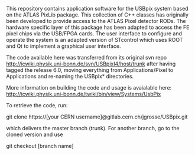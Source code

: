 This repository contains application software for the USBpix system based on the ATLAS PixLib package. This collection of C++ classes 
has originally been developed to provide access to the ATLAS Pixel detector RODs. The hardware specific layer of this package has been 
adapted to access the FE pixel chips via the USB/FPGA cards. The user interface to configure and operate the system is an adapted version 
of STcontrol which uses ROOT and Qt to implement a graphical user interface. 

The code available here was transferred from its original svn repo
http://icwiki.physik.uni-bonn.de/svn/USBpixI4/host/trunk
after having tagged the release 6.0, moving everything from Applications/Pixel to Applications and re-naming the USBpix* directories.

More information on building the code and usage is avaialable here: http://icwiki.physik.uni-bonn.de/twiki/bin/view/Systems/UsbPix

To retrieve the code, run:

git clone https://[your CERN username]@gitlab.cern.ch/jgrosse/USBpix.git

which delivers the master branch (trunk). For another branch, go to the cloned version and use

git checkout [branch name]
